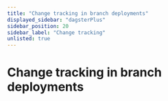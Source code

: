 ```yaml
---
title: "Change tracking in branch deployments"
displayed_sidebar: "dagsterPlus"
sidebar_position: 20
sidebar_label: "Change tracking"
unlisted: true
---
```


# Change tracking in branch deployments
